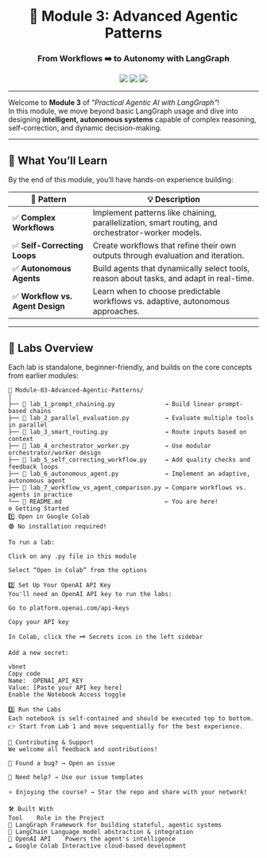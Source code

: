 <h1 align="center">🧠 Module 3: Advanced Agentic Patterns</h1>
<h3 align="center">From Workflows ➡️ to Autonomy with LangGraph</h3>

<p align="center">
  <img src="https://img.shields.io/badge/LangGraph-Advanced-blue" />
  <img src="https://img.shields.io/badge/Level-Intermediate%20to%20Advanced-orange" />
  <img src="https://img.shields.io/badge/Open%20In-Google%20Colab-brightgreen" />
</p>

---

Welcome to **Module 3** of _"Practical Agentic AI with LangGraph"_!  
In this module, we move beyond basic LangGraph usage and dive into designing **intelligent, autonomous systems** capable of complex reasoning, self-correction, and dynamic decision-making.

---

## 🚀 What You’ll Learn

By the end of this module, you’ll have hands-on experience building:

| 🧩 Pattern                        | 💡 Description                                                                 |
|----------------------------------|-------------------------------------------------------------------------------|
| ✅ **Complex Workflows**         | Implement patterns like chaining, parallelization, smart routing, and orchestrator-worker models. |
| ✅ **Self-Correcting Loops**     | Create workflows that refine their own outputs through evaluation and iteration. |
| ✅ **Autonomous Agents**         | Build agents that dynamically select tools, reason about tasks, and adapt in real-time. |
| ✅ **Workflow vs. Agent Design** | Learn when to choose predictable workflows vs. adaptive, autonomous approaches. |

---

## 🧪 Labs Overview

Each lab is standalone, beginner-friendly, and builds on the core concepts from earlier modules:

```plaintext
📁 Module-03-Advanced-Agentic-Patterns/
│
├── 📄 lab_1_prompt_chaining.py              → Build linear prompt-based chains
├── 📄 lab_2_parallel_evaluation.py          → Evaluate multiple tools in parallel
├── 📄 lab_3_smart_routing.py                → Route inputs based on context
├── 📄 lab_4_orchestrator_worker.py          → Use modular orchestrator/worker design
├── 📄 lab_5_self_correcting_workflow.py     → Add quality checks and feedback loops
├── 📄 lab_6_autonomous_agent.py             → Implement an adaptive, autonomous agent
├── 📄 lab_7_workflow_vs_agent_comparison.py → Compare workflows vs. agents in practice
└── 📄 README.md                             ← You are here!
⚙️ Getting Started
1️⃣ Open in Google Colab
🟢 No installation required!

To run a lab:

Click on any .py file in this module

Select “Open in Colab” from the options

2️⃣ Set Up Your OpenAI API Key
You'll need an OpenAI API key to run the labs:

Go to platform.openai.com/api-keys

Copy your API key

In Colab, click the 🗝️ Secrets icon in the left sidebar

Add a new secret:

vbnet
Copy code
Name:  OPENAI_API_KEY  
Value: [Paste your API key here]
Enable the Notebook Access toggle

3️⃣ Run the Labs
Each notebook is self-contained and should be executed top to bottom.
👉 Start from Lab 1 and move sequentially for the best experience.

🤝 Contributing & Support
We welcome all feedback and contributions!

🐞 Found a bug? → Open an issue

🙋 Need help? → Use our issue templates

⭐ Enjoying the course? → Star the repo and share with your network!

🛠️ Built With
Tool	Role in the Project
🔁 LangGraph	Framework for building stateful, agentic systems
🧱 LangChain	Language model abstraction & integration
🧠 OpenAI API	Powers the agent's intelligence
☁️ Google Colab	Interactive cloud-based development

